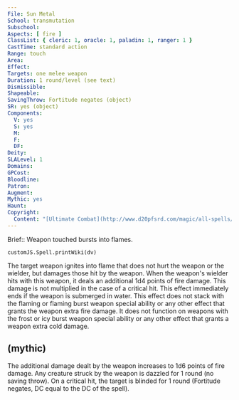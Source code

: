 ```yaml
---
File: Sun Metal
School: transmutation
Subschool: 
Aspects: [ fire ]
ClassList: { cleric: 1, oracle: 1, paladin: 1, ranger: 1 }
CastTime: standard action
Range: touch
Area: 
Effect: 
Targets: one melee weapon
Duration: 1 round/level (see text)
Dismissible: 
Shapeable: 
SavingThrow: Fortitude negates (object)
SR: yes (object)
Components:
  V: yes
  S: yes
  M: 
  F: 
  DF: 
Deity: 
SLALevel: 1
Domains: 
GPCost: 
Bloodline: 
Patron: 
Augment: 
Mythic: yes
Haunt: 
Copyright:
  Content: "[Ultimate Combat](http://www.d20pfsrd.com/magic/all-spells/s/sun-metal)"
---
```

Brief:: Weapon touched bursts into flames.

```dataviewjs
customJS.Spell.printWiki(dv)
```

The target weapon ignites into flame that does not hurt the weapon or the wielder, but damages those hit by the weapon. When the weapon's wielder hits with this weapon, it deals an additional 1d4 points of fire damage. This damage is not multiplied in the case of a critical hit. This effect immediately ends if the weapon is submerged in water. This effect does not stack with the flaming or flaming burst weapon special ability or any other effect that grants the weapon extra fire damage. It does not function on weapons with the frost or icy burst weapon special ability or any other effect that grants a weapon extra cold damage.


## (mythic)

The additional damage dealt by the weapon increases to 1d6 points of fire damage. Any creature struck by the weapon is dazzled for 1 round (no saving throw). On a critical hit, the target is blinded for 1 round (Fortitude negates, DC equal to the DC of the spell).
